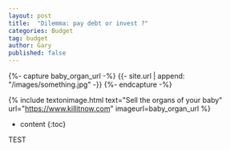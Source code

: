 ```yaml
---
layout: post
title:  "Dilemma: pay debt or invest ?"
categories: Budget
tag: budget
author: Gary
published: false
---
```


{%- capture baby_organ_url -%}
  {{- site.url | append: "/images/something.jpg" -}}
{%- endcapture -%}

{% include textonimage.html text="Sell the organs of your baby" url="https://www.killitnow.com" imageurl=baby_organ_url %}







* content
{:toc}

TEST
